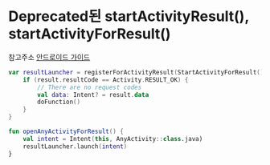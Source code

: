 # Deprecated된 startActivityResult(), startActivityForResult()

참고주소
[안드로이드 가이드](https://developer.android.com/training/basics/intents/result)

``` kotlin
var resultLauncher = registerForActivityResult(StartActivityForResult()) { result ->
    if (result.resultCode == Activity.RESULT_OK) {
        // There are no request codes
        val data: Intent? = result.data
        doFunction()
    }
}

fun openAnyActivityForResult() {
    val intent = Intent(this, AnyActivity::class.java)
    resultLauncher.launch(intent)
}
```
